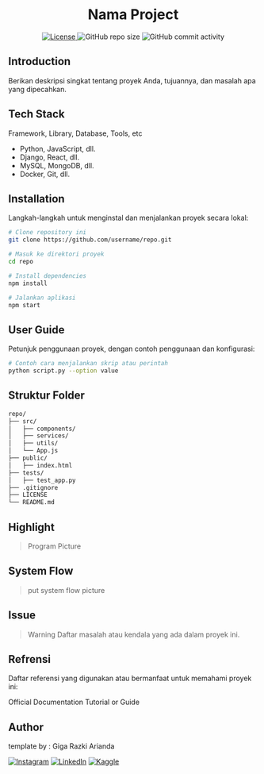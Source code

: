 <h1 align="center">Nama Project</h1>

<p align="center">
  <a href="LICENSE">
    <img alt="License" src="https://img.shields.io/github/license/username/repo.svg">
  </a>
  <img alt="GitHub repo size" src="https://img.shields.io/github/repo-size/username/repo">
  <img alt="GitHub commit activity" src="https://img.shields.io/github/commit-activity/m/username/repo">
</p>

## Introduction
Berikan deskripsi singkat tentang proyek Anda, tujuannya, dan masalah apa yang dipecahkan.

## Tech Stack
Framework, Library, Database, Tools, etc


* Python, JavaScript, dll.
*  Django, React, dll.
*  MySQL, MongoDB, dll.
*  Docker, Git, dll.

## Installation
Langkah-langkah untuk menginstal dan menjalankan proyek secara lokal:
```bash
# Clone repository ini
git clone https://github.com/username/repo.git

# Masuk ke direktori proyek
cd repo

# Install dependencies
npm install

# Jalankan aplikasi
npm start
```

## User Guide 
Petunjuk penggunaan proyek, dengan contoh penggunaan dan konfigurasi:
```bash
# Contoh cara menjalankan skrip atau perintah
python script.py --option value
```

## Struktur Folder
```bash
repo/
├── src/
│   ├── components/
│   ├── services/
│   ├── utils/
│   └── App.js
├── public/
│   ├── index.html
├── tests/
│   ├── test_app.py
├── .gitignore
├── LICENSE
└── README.md
```

## Highlight
> Program Picture

## System Flow
>put system flow picture

## Issue

>Warning
Daftar masalah atau kendala yang ada dalam proyek ini.

## Refrensi
Daftar referensi yang digunakan atau bermanfaat untuk memahami proyek ini:

Official Documentation
Tutorial or Guide

## Author
   template by : Giga Razki Arianda
   
[![Instagram](https://img.shields.io/badge/Instagram-%23E4405F.svg?logo=Instagram&logoColor=white)](https://www.instagram.com/gigarazkiarianda/) 
[![LinkedIn](https://img.shields.io/badge/LinkedIn-%230077B5.svg?logo=linkedin&logoColor=white)](https://www.linkedin.com/in/gigarazkiarianda/)
[![Kaggle](https://img.shields.io/badge/Kaggle-035a7d?style=for-the-badge&logo=kaggle&logoColor=white)](https://www.kaggle.com/gigarazki)
